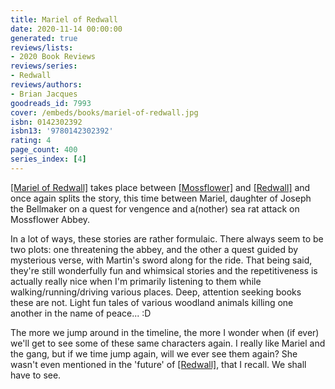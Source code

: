 ```yaml
---
title: Mariel of Redwall
date: 2020-11-14 00:00:00
generated: true
reviews/lists:
- 2020 Book Reviews
reviews/series:
- Redwall
reviews/authors:
- Brian Jacques
goodreads_id: 7993
cover: /embeds/books/mariel-of-redwall.jpg
isbn: 0142302392
isbn13: '9780142302392'
rating: 4
page_count: 400
series_index: [4]
---
```

[[Mariel of Redwall]]() takes place between [[Mossflower]]() and [[Redwall]]() and once again splits the story, this time between Mariel, daughter of Joseph the Bellmaker on a quest for vengence and a(nother) sea rat attack on Mossflower Abbey.  

In a lot of ways, these stories are rather formulaic. There always seem to be two plots: one threatening the abbey, and the other a quest guided by mysterious verse, with Martin's sword along for the ride. That being said, they're still wonderfully fun and whimsical stories and the repetitiveness is actually really nice when I'm primarily listening to them while walking/running/driving various places. Deep, attention seeking books these are not. Light fun tales of various woodland animals killing one another in the name of peace... :D  

<!--more-->

The more we jump around in the timeline, the more I wonder when (if ever) we'll get to see some of these same characters again. I really like Mariel and the gang, but if we time jump again, will we ever see them again? She wasn't even mentioned in the 'future' of [[Redwall]](), that I recall. We shall have to see.